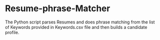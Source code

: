 # Resume-phrase-Matcher

 The Python script parses Resumes and does phrase matching from the list of Keywords provided in Keywords.csv file and then builds a candidate profile.
